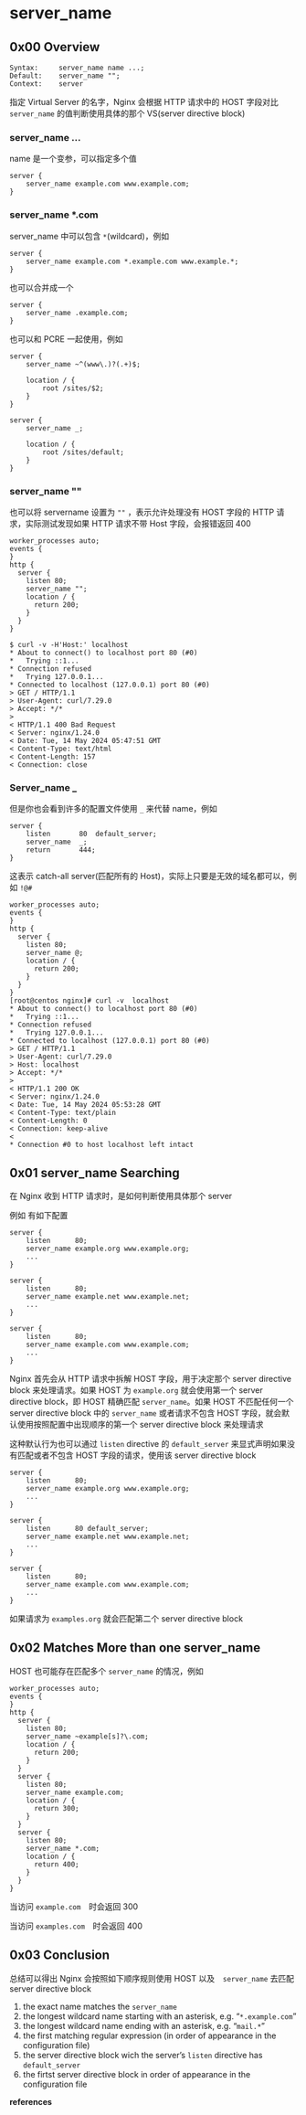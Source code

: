 # server_name

## 0x00 Overview

```
Syntax: 	server_name name ...;
Default: 	server_name "";
Context: 	server
```

指定 Virtual Server 的名字，Nginx 会根据 HTTP 请求中的 HOST 字段对比 `server_name` 的值判断使用具体的那个  VS(server directive block)

### server_name ...

name 是一个变参，可以指定多个值

```
server {
    server_name example.com www.example.com;
}
```

### server_name *.com

server_name 中可以包含 `*`(wildcard)，例如

```
server {
    server_name example.com *.example.com www.example.*;
}
```

也可以合并成一个

```
server {
    server_name .example.com;
}
```

也可以和 PCRE 一起使用，例如

```
server {
    server_name ~^(www\.)?(.+)$;

    location / {
        root /sites/$2;
    }
}

server {
    server_name _;

    location / {
        root /sites/default;
    }
}
```

### server_name  ""

也可以将 servername 设置为 `""` ，表示允许处理没有 HOST 字段的 HTTP 请求，实际测试发现如果 HTTP 请求不带 Host 字段，会报错返回 400

```
worker_processes auto;
events {
}
http {
  server {
    listen 80;
    server_name "";
    location / {
      return 200;
    }
  }
}

$ curl -v -H'Host:' localhost
* About to connect() to localhost port 80 (#0)
*   Trying ::1...
* Connection refused
*   Trying 127.0.0.1...
* Connected to localhost (127.0.0.1) port 80 (#0)
> GET / HTTP/1.1
> User-Agent: curl/7.29.0
> Accept: */*
>
< HTTP/1.1 400 Bad Request
< Server: nginx/1.24.0
< Date: Tue, 14 May 2024 05:47:51 GMT
< Content-Type: text/html
< Content-Length: 157
< Connection: close
```

### Server_name _

但是你也会看到许多的配置文件使用 `_` 来代替 name，例如

```
server {
    listen       80  default_server;
    server_name  _;
    return       444;
}
```

这表示 catch-all server(匹配所有的 Host)，实际上只要是无效的域名都可以，例如  `!@#` 

```
worker_processes auto;
events {
}
http {
  server {
    listen 80;
    server_name @;
    location / {
      return 200;
    }
  }
}
[root@centos nginx]# curl -v  localhost
* About to connect() to localhost port 80 (#0)
*   Trying ::1...
* Connection refused
*   Trying 127.0.0.1...
* Connected to localhost (127.0.0.1) port 80 (#0)
> GET / HTTP/1.1
> User-Agent: curl/7.29.0
> Host: localhost
> Accept: */*
>
< HTTP/1.1 200 OK
< Server: nginx/1.24.0
< Date: Tue, 14 May 2024 05:53:28 GMT
< Content-Type: text/plain
< Content-Length: 0
< Connection: keep-alive
<
* Connection #0 to host localhost left intact
```

## 0x01 server_name Searching

在 Nginx 收到 HTTP 请求时，是如何判断使用具体那个 server 

例如 有如下配置

```
server {
    listen      80;
    server_name example.org www.example.org;
    ...
}

server {
    listen      80;
    server_name example.net www.example.net;
    ...
}

server {
    listen      80;
    server_name example.com www.example.com;
    ...
}
```

Nginx 首先会从 HTTP 请求中拆解 HOST 字段，用于决定那个 server directive block 来处理请求。如果 HOST 为 `example.org` 就会使用第一个 server directive block，即 HOST 精确匹配 `server_name`。如果 HOST 不匹配任何一个 server directive block 中的 `server_name`  或者请求不包含 HOST 字段，就会默认使用按照配置中出现顺序的第一个 server directive block 来处理请求

这种默认行为也可以通过 `listen` directive 的 `default_server` 来显式声明如果没有匹配或者不包含 HOST 字段的请求，使用该 server directive block

```
server {
    listen      80;
    server_name example.org www.example.org;
    ...
}

server {
    listen      80 default_server;
    server_name example.net www.example.net;
    ...
}

server {
    listen      80;
    server_name example.com www.example.com;
    ...
}
```

如果请求为 `examples.org` 就会匹配第二个 server directive block

## 0x02 Matches More than one server_name

HOST 也可能存在匹配多个 `server_name` 的情况，例如

```
worker_processes auto;
events {
}
http {
  server {
    listen 80;
    server_name ~example[s]?\.com;
    location / {
      return 200;
    }
  }
  server {
    listen 80;
    server_name example.com;
    location / {
      return 300;
    }
  }
  server {
    listen 80;
    server_name *.com;
    location / {
      return 400;
    }
  } 
}
```

当访问 `example.com`　时会返回 300

当访问 `examples.com`　时会返回 400

## 0x03 Conclusion

总结可以得出 Nginx 会按照如下顺序规则使用 HOST 以及`  server_name` 去匹配 server directive block

1. the exact name matches the `server_name`
2. the longest wildcard name starting with an asterisk, e.g. “`*.example.com`”
3. the longest wildcard name ending with an asterisk, e.g. “`mail.*`”
4. the first matching regular expression (in order of appearance in the configuration file)
5. the server directive block wich the server’s `listen` directive has `default_server` 
6. the firtst server directive block in order of appearance in the configuration file

**references**

[^1]:http://nginx.org/en/docs/http/server_names.html
[^2]: http://nginx.org/en/docs/http/request_processing.html

